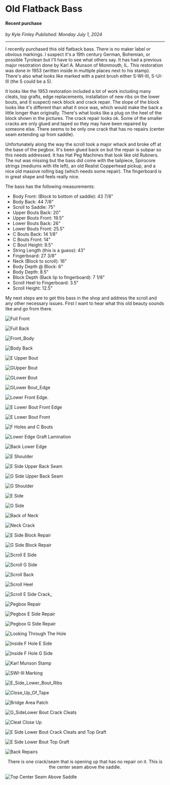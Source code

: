 # Old Flatback Bass

#### Recent purchase

_<div class="article-meta-data"> by <span class="article-meta-author" itemprop="author">Kyle Finley</span> Published: <time itemprop="pubdate" datetime="7/1/2024 ">Monday July 1, 2024</time></div>_

---

I recently purchased this old flatback bass. There is no maker label or obvious markings. I suspect it's a 19th century German, Bohemian, or possible Tyrolean but I'll have to see what others say. It has had a previous major resotration done by Karl A. Munson of Monmouth, IL. This restoration was done in 1953 (written inside in multiple places next to his stamp). There's also what looks like marked with a paint brush either S-WI-III, S-UI-III (the S could be a 5).

It looks like the 1953 restoration included a lot of work including many cleats, top grafts, edge replacements, installation of new ribs on the lower bouts, and (I suspect) neck block and crack repair. The slope of the block looks like it's different than what it once was, which would make the back a little longer than originally. There's what looks like a plug on the heel of the block shown in the pictures. The crack repair looks ok. Some of the smaller cracks are only glued and taped so they may have been repaired by someone else. There seems to be only one crack that has no repairs (center seam extending up from saddle).

Unfortunately along the way the scroll took a major whack and broke off at the base of the pegbox. It's been glued back on but the repair is subpar so this needs addressed. It has Hat Peg Machines that look like old Rubners. The nut was missing but the bass did come with the tailpiece, Spirocore strings (mediums with life left), an old Realist Copperhead pickup, and a nice old massive rolling bag (which needs some repair). The fingerboard is in great shape and feels really nice.

The bass has the following measurements:

- Body Front: (Block to bottom of saddle): 43 7/8"
- Body Back: 44 7/8"
- Scroll to Saddle: 75"
- Upper Bouts Back: 20"
- Upper Bouts Front: 19.5"
- Lower Bouts Back: 26"
- Lower Bouts Front: 25.5"
- C Bouts Back: 14 1/8"
- C Bouts Front: 14"
- C Bout Height: 9.5"
- String Length (this is a guess): 43"
- Fingerboard:  27 3/8"
- Neck (Block to scroll): 16"
- Body Depth @ Block: 6"
- Body Depth: 8.5"
- Block Depth (Back lip to fingerboard): 7 1/8"
- Scroll Heel to Fingerboard: 3.5"
- Scroll Height: 12.5"

My next steps are to get this bass in the shop and address the scroll and any other necessary issues. First I want to hear what this old beauty sounds like and go from there.

![Full Front](../../../../../media/images/articles/old-flatback/01-Front_Full.jpg)

![Full Back](../../../../../media/images/articles/old-flatback/02-Back_Full.jpg)

![Front_Body](../../../../../media/images/articles/old-flatback/03-Front_Body.jpg)

![Body Back](../../../../../media/images/articles/old-flatback/04-Body_Back.jpg)

![E Upper Bout](../../../../../media/images/articles/old-flatback/05-E_Upper_Bout.jpg)

![GUpper Bout](../../../../../media/images/articles/old-flatback/06-G_Upper_Bout.jpg)

![GLower Bout](../../../../../media/images/articles/old-flatback/07-G_Lower_Bout.jpg)

![GLower Bout_Edge](../../../../../media/images/articles/old-flatback/08-G_Lower_Bout_Edge.jpg)

![Lower Front Edge.](../../../../../media/images/articles/old-flatback/09-Lower_Front_Edge.heic)

![E Lower Bout Front Edge](../../../../../media/images/articles/old-flatback/10-E_Lower_Bout_Front_Edge.jpg)

![E Lower Bout Front](../../../../../media/images/articles/old-flatback/11-E_Lower_Bout_Front.jpg)

![F Holes and C Bouts](../../../../../media/images/articles/old-flatback/12-F_Holes_and_C_Bouts.jpg)

![Lower Edge Graft Lamination](../../../../../media/images/articles/old-flatback/13-Lower_Edge_Graft_Lamination.jpg)

![Back Lower Edge](../../../../../media/images/articles/old-flatback/14-Back_Lower_Edge.jpg)

![E Shoulder](../../../../../media/images/articles/old-flatback/15-E_Shoulder.jpg)

![E Side Upper Back Seam](../../../../../media/images/articles/old-flatback/16-E_Side_Upper_Back_Seam.jpg)

![G Side Upper Back Seam](../../../../../media/images/articles/old-flatback/17-G_Side_Upper_Back_Seam.jpg)

![G Shoulder](../../../../../media/images/articles/old-flatback/18-G_Shoulder.jpg)

![E Side](../../../../../media/images/articles/old-flatback/19-E_Side.jpg)

![G Side](../../../../../media/images/articles/old-flatback/20-G_Side.jpg)

![Back of Neck](../../../../../media/images/articles/old-flatback/21-Back_of_Neck.jpg)

![Neck Crack](../../../../../media/images/articles/old-flatback/22-Neck_Crack.jpg)

![E Side Block Repair](../../../../../media/images/articles/old-flatback/23-E_Side_Block_Repair.jpg)

![G Side Block Repair](../../../../../media/images/articles/old-flatback/24-G_Side_Block_Repair.jpg)

![Scroll E Side](../../../../../media/images/articles/old-flatback/25-Scroll_E_Side.jpg)

![Scroll G Side](../../../../../media/images/articles/old-flatback/26-Scroll_G_Side.jpg)

![Scroll Back](../../../../../media/images/articles/old-flatback/27-Scroll_Back.jpg)

![Scroll Heel](../../../../../media/images/articles/old-flatback/28-Scroll_Heel.jpg)

![Scroll E Side Crack_](../../../../../media/images/articles/old-flatback/29-Scroll_E_Side_Crack_.jpg)

![Pegbox Repair](../../../../../media/images/articles/old-flatback/30-Pegbox_Repair.jpg)

![Pegbox E Side Repair](../../../../../media/images/articles/old-flatback/31-Pegbox_E_Side_Repair.jpg)

![Pegbox G Side Repair](../../../../../media/images/articles/old-flatback/32-Pegbox_G_Side_Repair.jpg)

![Looking Through The Hole](../../../../../media/images/articles/old-flatback/33-Looking_Through_The_Hole.jpg)

![Inside F Hole E Side](../../../../../media/images/articles/old-flatback/34-Inside_F_Hole_E_Side.jpg)

![Inside F Hole G Side](../../../../../media/images/articles/old-flatback/35-Inside_F_Hole_G_Side.jpg)

![Karl Munson Stamp](../../../../../media/images/articles/old-flatback/36-Karl_Munson_Stamp.jpg)

![SWI-III Marking](../../../../../media/images/articles/old-flatback/37-SWI-III_Marking.jpg)

![E_Side_Lower_Bout_Ribs](../../../../../media/images/articles/old-flatback/38-E_Side_Lower_Bout_Ribs.jpg)

![Close_Up_Of_Tape](../../../../../media/images/articles/old-flatback/39-Close_Up_Of_Tape.jpg)

![Bridge Area Patch](../../../../../media/images/articles/old-flatback/40-Bridge_Area_Patch.jpg)

![G_SideLower Bout Crack Cleats](../../../../../media/images/articles/old-flatback/41-G_Side_Lower_Bout_Crack_Cleats.jpg)

![Cleat Close Up](../../../../../media/images/articles/old-flatback/42-Cleat_Close_Up.jpg)

![E Side Lower Bout Crack Cleats and Top Graft](../../../../../media/images/articles/old-flatback/43-E_Side_Lower_Bout_Crack_Cleats_and_Top_Graft.jpg)

![E Side Lower Bout Top Graft](../../../../../media/images/articles/old-flatback/44-E_Side_Lower_Bout_Top_Graft.jpg)

![Back Repairs](../../../../../media/images/articles/old-flatback/45-Back_Repairs.jpg)

<center>There is one crack/seam that is opening up that has no repair on it. This is the center seam above the saddle.
</center>

![Top Center Seam Above Saddle](../../../../../media/images/articles/old-flatback/46-Top_Center_Seam_Above_Saddle.jpg)
